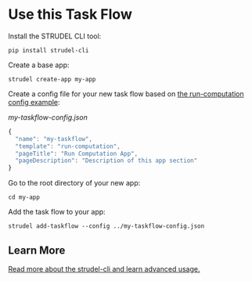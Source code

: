 # Use this Task Flow

Install the STRUDEL CLI tool:

```
pip install strudel-cli
```

Create a base app:

```
strudel create-app my-app
```

Create a config file for your new task flow based on [the run-computation config example](https://github.com/strudel-science/strudel-kit/blob/main/strudel-cli/CONFIGS.md#run-computation):

_my-taskflow-config.json_
```js
{
  "name": "my-taskflow",
  "template": "run-computation",
  "pageTitle": "Run Computation App",
  "pageDescription": "Description of this app section"
}
```

Go to the root directory of your new app:

```
cd my-app
```

Add the task flow to your app:

```
strudel add-taskflow --config ../my-taskflow-config.json
```

## Learn More

[Read more about the strudel-cli and learn advanced usage.](https://github.com/strudel-science/strudel-kit/tree/main/strudel-cli)